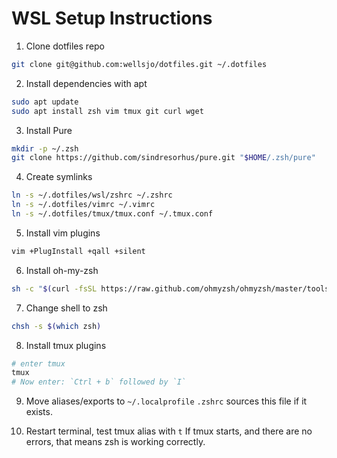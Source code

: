# WSL Setup Instructions

1. Clone dotfiles repo
```bash
git clone git@github.com:wellsjo/dotfiles.git ~/.dotfiles
```

2. Install dependencies with apt
```bash
sudo apt update
sudo apt install zsh vim tmux git curl wget
```

3. Install Pure
```bash
mkdir -p ~/.zsh
git clone https://github.com/sindresorhus/pure.git "$HOME/.zsh/pure"
```

4. Create symlinks
```bash
ln -s ~/.dotfiles/wsl/zshrc ~/.zshrc
ln -s ~/.dotfiles/vimrc ~/.vimrc
ln -s ~/.dotfiles/tmux/tmux.conf ~/.tmux.conf
```

5. Install vim plugins
```bash
vim +PlugInstall +qall +silent
```

6. Install oh-my-zsh
```bash
sh -c "$(curl -fsSL https://raw.github.com/ohmyzsh/ohmyzsh/master/tools/install.sh)"
```

7. Change shell to zsh
```bash
chsh -s $(which zsh)
```

8. Install tmux plugins
```bash
# enter tmux
tmux
# Now enter: `Ctrl + b` followed by `I`
```

9. Move aliases/exports to `~/.localprofile`
`.zshrc` sources this file if it exists.

10. Restart terminal, test tmux alias with `t`
If tmux starts, and there are no errors, that means zsh is working correctly.